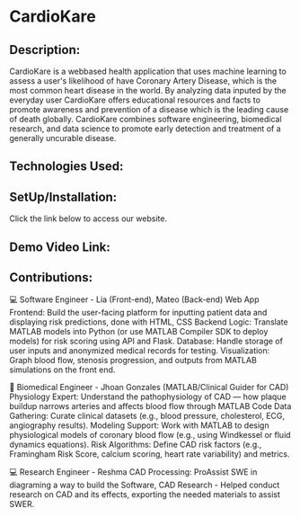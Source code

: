 # CardioKare
## Description:
CardioKare is a webbased health application that uses machine learning to assess a user's likelihood of have Coronary Artery Disease, which is the most common heart disease in the world. By analyzing data inputed by the everyday user CardioKare offers educational resources and facts to promote awareness and prevention of a disease which is the leading cause of death globally. CardioKare combines software engineering, biomedical research, and data science to promote early detection and treatment of a generally uncurable disease.
## Technologies Used:
## SetUp/Installation: 
Click the link below to access our website.
## Demo Video Link: 
## Contributions: 
💻 Software Engineer - Lia (Front-end), Mateo (Back-end) 
Web App Frontend: Build the user-facing platform for inputting patient data and displaying risk predictions, done with HTML, CSS
Backend Logic: Translate MATLAB models into Python (or use MATLAB Compiler SDK to deploy models) for risk scoring using API and Flask. 
Database: Handle storage of user inputs and anonymized medical records for testing.
Visualization: Graph blood flow, stenosis progression, and outputs from MATLAB simulations on the front end.

🧠 Biomedical Engineer - Jhoan Gonzales (MATLAB/Clinical Guider for CAD) 
Physiology Expert: Understand the pathophysiology of CAD — how plaque buildup narrows arteries and affects blood flow through MATLAB Code
Data Gathering: Curate clinical datasets (e.g., blood pressure, cholesterol, ECG, angiography results).
Modeling Support: Work with MATLAB to design physiological models of coronary blood flow (e.g., using Windkessel or fluid dynamics equations).
Risk Algorithms: Define CAD risk factors (e.g., Framingham Risk Score, calcium scoring, heart rate variability) and metrics.

💻 Research Engineer - Reshma
CAD Processing: ProAssist SWE in diagraming a way to build the Software, 
CAD Research - Helped conduct research on CAD and its effects, exporting the needed materials to assist SWER. 

